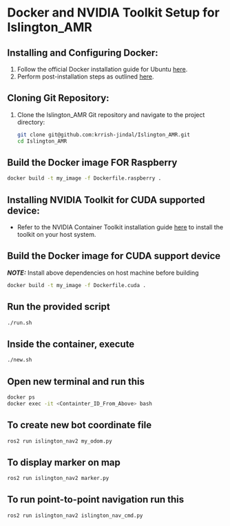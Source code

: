 # Docker and NVIDIA Toolkit Setup for Islington_AMR

## Installing and Configuring Docker:

1. Follow the official Docker installation guide for Ubuntu [here](https://docs.docker.com/engine/install/ubuntu/).
2. Perform post-installation steps as outlined [here](https://docs.docker.com/engine/install/linux-postinstall/).


## Cloning Git Repository:

1. Clone the Islington_AMR Git repository and navigate to the project directory:

   ```bash
   git clone git@github.com:krrish-jindal/Islington_AMR.git
   cd Islington_AMR
   ```
## Build the Docker image FOR Raspberry

```bash
docker build -t my_image -f Dockerfile.raspberry .
```


## Installing NVIDIA Toolkit for CUDA supported device:

- Refer to the NVIDIA Container Toolkit installation guide [here](https://docs.nvidia.com/datacenter/cloud-native/container-toolkit/latest/install-guide.html) to install the toolkit on your host system.

## Build the Docker image for CUDA support device

**_NOTE:_**  Install above dependencies on host machine before building 

```bash
docker build -t my_image -f Dockerfile.cuda .
```

## Run the provided script

   ```bash
./run.sh
```

## Inside the container, execute

   ```bash
./new.sh
```

## Open new terminal and run this

```bash
docker ps 
docker exec -it <Containter_ID_From_Above> bash
```

## To create new bot coordinate file 

   ```bash
ros2 run islington_nav2 my_odom.py
```
## To display marker on map

   ```bash
ros2 run islington_nav2 marker.py
```

## To run point-to-point navigation run this

   ```bash
ros2 run islington_nav2 islington_nav_cmd.py
```

